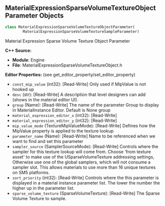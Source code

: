 ## MaterialExpressionSparseVolumeTextureObjectParameter Objects

```python
class MaterialExpressionSparseVolumeTextureObjectParameter(
        MaterialExpressionSparseVolumeTextureSampleParameter)
```

Material Expression Sparse Volume Texture Object Parameter

**C++ Source:**

- **Module**: Engine
- **File**: MaterialExpressionSparseVolumeTextureObject.h

**Editor Properties:** (see get_editor_property/set_editor_property)

- ``const_mip_value`` (int32):  [Read-Write] Only used if MipValue is not hooked up
- ``desc`` (str):  [Read-Write] A description that level designers can add (shows in the material editor UI).
- ``group`` (Name):  [Read-Write] The name of the parameter Group to display in MaterialInstance Editor. Default is None group
- ``material_expression_editor_x`` (int32):  [Read-Write]
- ``material_expression_editor_y`` (int32):  [Read-Write]
- ``mip_value_mode`` (TextureMipValueMode):  [Read-Write] Defines how the MipValue property is applied to the texture lookup
- ``parameter_name`` (Name):  [Read-Write] Name to be referenced when we want to find and set this parameter
- ``sampler_source`` (SamplerSourceMode):  [Read-Write] Controls where the sampler for this texture lookup will come from.
  Choose 'from texture asset' to make use of the USparseVolumeTexture addressing settings,
  Otherwise use one of the global samplers, which will not consume a sampler slot.
  This allows materials to use more than 16 unique textures on SM5 platforms.
- ``sort_priority`` (int32):  [Read-Write] Controls where the this parameter is displayed in a material instance parameter list. The lower the number the higher up in the parameter list.
- ``sparse_volume_texture`` (SparseVolumeTexture):  [Read-Write] The Sparse Volume Texture to sample.

<a id="unreal.MaterialExpressionSpeedTree"></a>